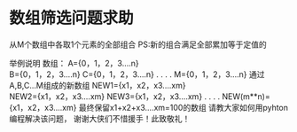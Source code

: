 # 数组筛选问题求助

从M个数组中各取1个元素的全部组合
PS:新的组合满足全部累加等于定值的

举例说明
数组：
A={0，1，2，3....n}     
B={0，1，2，3....n} 
C={0，1，2，3....n} 
.
.
.
.
M={0，1，2，3....n} 
通过A,B,C...M组成的新数组
NEW1={x1，x2，x3....xm}     
NEW2={x1，x2，x3....xm} 
NEW3={x1，x2，x3....xm} 
.
.
.
.
NEW(m**n)={x1，x2，x3....xm} 
最终保留x1+x2+x3....xm=100的数组
请教大家如何用pyhton 编程解决该问题，
谢谢大侠们不惜援手！此致敬礼！